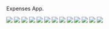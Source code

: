 

Expenses App.


<img src = "https://github.com/MahmoudMB/Expenses/blob/master/ScreenShot/1.png"/>

<img src = "https://github.com/MahmoudMB/Expenses/blob/master/ScreenShot/2.png"/>


<img src = "https://github.com/MahmoudMB/Expenses/blob/master/ScreenShot/3.png"/>

<img src = "https://github.com/MahmoudMB/Expenses/blob/master/ScreenShot/5.png"/>


<img src = "https://github.com/MahmoudMB/Expenses/blob/master/ScreenShot/4.png"/>

<img src = "https://github.com/MahmoudMB/Expenses/blob/master/ScreenShot/6.png"/>

<img src = "https://github.com/MahmoudMB/Expenses/blob/master/ScreenShot/7.png"/>

<img src = "https://github.com/MahmoudMB/Expenses/blob/master/ScreenShot/8.png"/>

<img src = "https://github.com/MahmoudMB/Expenses/blob/master/ScreenShot/9.png"/>

<img src = "https://github.com/MahmoudMB/Expenses/blob/master/ScreenShot/10.png"/>

<img src = "https://github.com/MahmoudMB/Expenses/blob/master/ScreenShot/11.png"/>

<img src = "https://github.com/MahmoudMB/Expenses/blob/master/ScreenShot/12.png"/>

<img src = "https://github.com/MahmoudMB/Expenses/blob/master/ScreenShot/13.png"/>